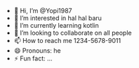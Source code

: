 - 👋 Hi, I’m @Yopi1987
- 👀 I’m interested in hal hal baru
- 🌱 I’m currently learning kotlin
- 💞️ I’m looking to collaborate on all people
- 📫 How to reach me 1234-5678-9011
- 😄 Pronouns: he
- ⚡ Fun fact: ...

<!---
Yopi1987/Yopi1987 is a ✨ special ✨ repository because its `README.md` (this file) appears on your GitHub profile.
You can click the Preview link to take a look at your changes.
--->
